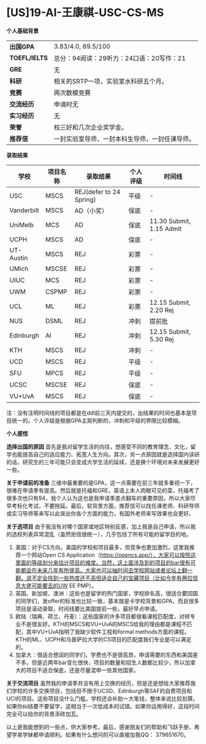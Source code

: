 # [US]19-AI-王康祺-USC-CS-MS

**个人基础背景**

|  |  |
| --- | --- |
| **出国GPA** | 3.83/4.0, 89.5/100 |
| **TOEFL/IELTS** | 总分：94阅读：29听力：24口语：20写作：21 |
| **GRE** | 无 |
| **科研** | 相关的SRTP一项，实验室水科研五个月。 |
| **竞赛** | 两次数模竞赛 |
| **交流经历** | 申请时无 |
| **实习经历** | 无 |
| **荣誉** | 校三好和几次企业奖学金。 |
| **推荐信** | 一封实验室导师，一封本科生导师，一封任课导师。 |

**录取结果**

| 学校 | 项目名称 | 录取结果 | 个人评级 | 时间线 |
| --- | --- | --- | --- | --- |
| USC | MSCS | REJ(defer to 24 Spring) | 平级 | - |
| Vanderbilt | MSCS | AD（小奖） | 保底 | - |
| UniMelb | MCS | AD | 保底 | 11.30 Submit, 1.15 Admit |
| UCPH | MSCS | AD | 保底 | - |
| UT-Austin | MSCS | REJ | 彩票 | - |
| UMich | MSCSE | REJ | 彩票 | - |
| UIUC | MCS | REJ | 彩票 | - |
| UWM | CSPMP | REJ | 彩票 | - |
| UCL | ML | REJ | 彩票 | 12.15 Submit, 2.20 Rej |
| NUS | DSML | REJ | 冲刺 | 提前批 |
| Edinburgh | AI | REJ | 冲刺 | 12.15 Submit, 5.30 Rej |
| KTH | MSCS | REJ | 冲刺 | - |
| UCD | MSCS | REJ | 平级 | - |
| SFU | MPCS | REJ | 平级 | - |
| UCSC | MSCSE | REJ | 保底 | - |
| VU+UvA | MSCS | REJ | 保底 | - |

注：没有注明时间线的项目都是在ddl前三天内提交的，出结果的时间也基本是项目统一的。个人评级是根据GPA主观判断的，冲刺和平级的界限比较模糊。

**个人感悟**

**选择出国的原因** 首先是我对留学生活的向往，想感受不同的教育理念、文化，留学也能提高自己的适应能力、拓宽人生方向。其次，另一点原因就是选择国内读研的话，研究生的三年可能只会变成大学生活的延续，还是换个环境对未来发展更好一些。

**关于申请前的准备** 三维中最重要的是GPA，这一点需要在前三年就多重视一下，很难在申请季有提高。然后就是托福和GRE，英语上本人肉眼可见的菜，托福考了很多次也只有94，我个人认为这也是我申请季差点翻车的重要原因，所以大家尽早考标化考试，不要拖延。最后，软背景方面，推荐信可以找任课老师、科研导师或实习导师等来写以此突出你各个方面的能力，有国外老师来写效果也会更好。

**关于选项目** 由于我没有对哪个国家或地区特别反感，加上我是自己申请，所以我的选校列表异常混乱（虽然拒信很统一），几乎包括了所有可能的留学目的地。

1. 美国：对于CS方向，美国的学校和项目最多，但竞争也更加激烈，这里我推荐一个网站Open CS Application（https://opencs.app/），大家可以按照这里面的等级划分来估计项目的难度。当然，这上面涉及到的项目的bar很有可能都会在未来几年有所提高。大家也可以抽时间去学校网站或者论坛上翻一翻，说不定会找到一些热度还不高但适合自己的宝藏项目（比如今年有两位信息大佬可能要去的UW EE PMP）。
2. 英国、新加坡、澳洲：这些也是留学的热门国家，学校排名高，很适合要回国的同学们，发offer的标准也比较一致，基本就是卡学校背景和GPA，而且很多项目是滚动录取，时间线要比美国提前一些，最好早点申请。
3. 欧陆（瑞典、荷兰、丹麦）：这些国家的许多项目都很看课程匹配度，对转专业不是很友好。KTH的MSCS和VU+UvA的MSCS给我的理由都是课程不匹配，其中VU+UvA指明了我缺少软件工程和formal methods方面的课程。KTH的ML、UCPH和乌普萨拉大学的CS项目的匹配度我们专业是可以满足的。
4. 加拿大：很适合想润的同学们，学费也不是很高昂，申请需要的东西和美国差不多。但是近两年bar变化很快，项目的数量和招生人数都比较少，所以加拿大的项目不适合保底，还是尽量混申一些其他国家。
    
**关于交流项目** 虽然我的申请季并没有用上交换的经历，但是还是想给大家推荐我们学校的许多交换项目，包括但不限于UCSD、Edinburgh等SAF的自费项目和UCI的项目。这些项目没什么门槛，学校还会补助一大笔钱，整体来说比较划算。如果你纠结要不要留学，这相当于一次低成本的试错。如果你运用得好，这段时间完全可以给你的背景添砖加瓦。
    

以上是我能想到的一些点，供大家参考。最后，感谢朋友们的帮助和飞跃手册，希望学弟学妹都申请顺利。如果有什么想问的可以直接加我QQ： 379651670。
